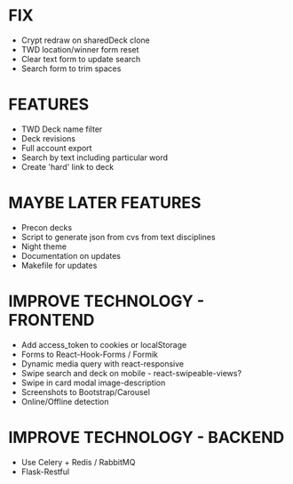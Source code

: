 # FIX
* Crypt redraw on sharedDeck clone
* TWD location/winner form reset
* Clear text form to update search
* Search form to trim spaces

# FEATURES
* TWD Deck name filter
* Deck revisions
* Full account export
* Search by text including particular word
* Create 'hard' link to deck

# MAYBE LATER FEATURES
* Precon decks
* Script to generate json from cvs from text disciplines
* Night theme
* Documentation on updates
* Makefile for updates

# IMPROVE TECHNOLOGY - FRONTEND
* Add access_token to cookies or localStorage
* Forms to React-Hook-Forms / Formik
* Dynamic media query with react-responsive
* Swipe search and deck on mobile - react-swipeable-views?
* Swipe in card modal image-description
* Screenshots to Bootstrap/Carousel
* Online/Offline detection

# IMPROVE TECHNOLOGY - BACKEND
* Use Celery + Redis / RabbitMQ
* Flask-Restful
